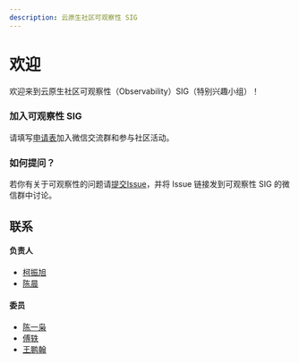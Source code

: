 ```yaml
---
description: 云原生社区可观察性 SIG
---
```


# 欢迎

欢迎来到云原生社区可观察性（Observability）SIG（特别兴趣小组）！

### 加入可观察性 SIG

请填写[申请表](https://wj.qq.com/s2/7823487/2743/)加入微信交流群和参与社区活动。

### 如何提问？

若你有关于可观察性的问题请[提交Issue](https://github.com/cloudnativeto/sig-observability/issues)，并将 Issue 链接发到可观察性 SIG 的微信群中讨论。

## 联系

#### 负责人

* [柯振旭](https://github.com/kezhenxu94)
* [陈晨](https://github.com/chenmudu)

#### 委员

* [陈一枭](https://github.com/tensorchen)
* [傅轶](https://github.com/ethfoo)
* [王鹏翰](https://github.com/WPH95)

